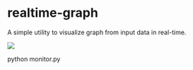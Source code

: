# realtime-graph
A simple utility to visualize graph from input data in real-time.


[![](http://img.youtube.com/vi/8lKOfpeJB4k/0.jpg)](http://www.youtube.com/watch?v=8lKOfpeJB4k "")


python monitor.py